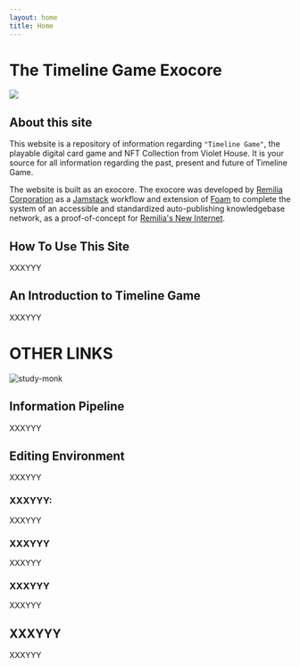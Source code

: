 ```yaml
---
layout: home
title: Home
---
```


# The Timeline Game Exocore

[![](/images/exocore.png)](/articles/exocore%20installation%20instructions/)

## About this site

This website is a repository of information regarding `"Timeline Game"`, the playable digital card game and NFT Collection from Violet House. It is your source for all information regarding the past, present and future of Timeline Game. 

The website is built as an exocore. The exocore was developed by [Remilia Corporation](https://remilia.org) as a [Jamstack](https://jamstack.org/) workflow and extension of [Foam](https://github.com/foambubble/foam) to complete the system of an accessible and standardized auto-publishing knowledgebase network, as a proof-of-concept for [Remilia's New Internet](https://mirror.xyz/charlemagnefang.eth/831rVsd2Z7cjxnBAw118gW8MylKibfC2AeJ6YUHiAvA).

## How To Use This Site
XXXYYY

## An Introduction to Timeline Game

XXXYYY

# OTHER LINKS

![study-monk](/images/study-monk.jpg)

## Information Pipeline

XXXYYY

## Editing Environment

XXXYYY

### XXXYYY:

XXXYYY

### XXXYYY

XXXYYY

### XXXYYY

XXXYYY

## XXXYYY

XXXYYY



[//begin]: # "Autogenerated link references for markdown compatibility"
[Exocore Installation Instructions|no code instructions]: <_articles/Exocore Installation Instructions> "Exocore Installation Instructions"
[Writing with Exocore Syntax|here]: <_articles/Writing with Exocore Syntax> "Writing with Exocore Syntax"
[Using your Exocore#Using Metadata|metadata section]: <_articles/Using your Exocore> "Using your Exocore"
[Exocore Installation Instructions#1. Deploy your own Exocore to the Web|here]: <_articles/Exocore Installation Instructions> "Exocore Installation Instructions"
[Writing with Exocore Syntax]: <_articles/Writing with Exocore Syntax> "Writing with Exocore Syntax"
[Exocore Installation Instructions#Create Github Account|documentation]: <_articles/Exocore Installation Instructions> "Exocore Installation Instructions"
[//end]: # "Autogenerated link references"